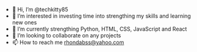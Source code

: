 - 👋 Hi, I’m @techkitty85
- 👀 I’m interested in investing time into strengthing my skills and learning new ones
- 🌱 I’m currently strengthing Python, HTML, CSS, JavaScript and React
- 💞️ I’m looking to collaborate on any projects
- 📫 How to reach me rhondabss@yahoo.com

<!---
techkitty85/techkitty85 is a ✨ special ✨ repository because its `README.md` (this file) appears on your GitHub profile.
You can click the Preview link to take a look at your changes.
--->
